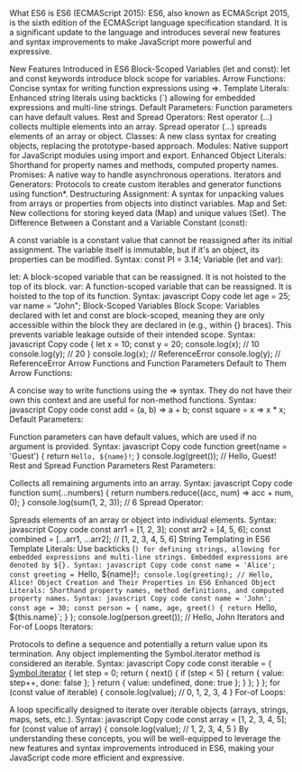 
What ES6 is
ES6 (ECMAScript 2015):
ES6, also known as ECMAScript 2015, is the sixth edition of the ECMAScript language specification standard. It is a significant update to the language and introduces several new features and syntax improvements to make JavaScript more powerful and expressive.

New Features Introduced in ES6
Block-Scoped Variables (let and const):
let and const keywords introduce block scope for variables.
Arrow Functions:
Concise syntax for writing function expressions using =>.
Template Literals:
Enhanced string literals using backticks (`) allowing for embedded expressions and multi-line strings.
Default Parameters:
Function parameters can have default values.
Rest and Spread Operators:
Rest operator (...) collects multiple elements into an array.
Spread operator (...) spreads elements of an array or object.
Classes:
A new class syntax for creating objects, replacing the prototype-based approach.
Modules:
Native support for JavaScript modules using import and export.
Enhanced Object Literals:
Shorthand for property names and methods, computed property names.
Promises:
A native way to handle asynchronous operations.
Iterators and Generators:
Protocols to create custom iterables and generator functions using function*.
Destructuring Assignment:
A syntax for unpacking values from arrays or properties from objects into distinct variables.
Map and Set:
New collections for storing keyed data (Map) and unique values (Set).
The Difference Between a Constant and a Variable
Constant (const):

A const variable is a constant value that cannot be reassigned after its initial assignment. The variable itself is immutable, but if it's an object, its properties can be modified.
Syntax: const PI = 3.14;
Variable (let and var):

let: A block-scoped variable that can be reassigned. It is not hoisted to the top of its block.
var: A function-scoped variable that can be reassigned. It is hoisted to the top of its function.
Syntax:
javascript
Copy code
let age = 25;
var name = "John";
Block-Scoped Variables
Block Scope:
Variables declared with let and const are block-scoped, meaning they are only accessible within the block they are declared in (e.g., within {} braces).
This prevents variable leakage outside of their intended scope.
Syntax:
javascript
Copy code
{
  let x = 10;
  const y = 20;
  console.log(x); // 10
  console.log(y); // 20
}
console.log(x); // ReferenceError
console.log(y); // ReferenceError
Arrow Functions and Function Parameters Default to Them
Arrow Functions:

A concise way to write functions using the => syntax.
They do not have their own this context and are useful for non-method functions.
Syntax:
javascript
Copy code
const add = (a, b) => a + b;
const square = x => x * x;
Default Parameters:

Function parameters can have default values, which are used if no argument is provided.
Syntax:
javascript
Copy code
function greet(name = 'Guest') {
  return `Hello, ${name}!`;
}
console.log(greet()); // Hello, Guest!
Rest and Spread Function Parameters
Rest Parameters:

Collects all remaining arguments into an array.
Syntax:
javascript
Copy code
function sum(...numbers) {
  return numbers.reduce((acc, num) => acc + num, 0);
}
console.log(sum(1, 2, 3)); // 6
Spread Operator:

Spreads elements of an array or object into individual elements.
Syntax:
javascript
Copy code
const arr1 = [1, 2, 3];
const arr2 = [4, 5, 6];
const combined = [...arr1, ...arr2]; // [1, 2, 3, 4, 5, 6]
String Templating in ES6
Template Literals:
Use backticks (`) for defining strings, allowing for embedded expressions and multi-line strings.
Embedded expressions are denoted by ${}.
Syntax:
javascript
Copy code
const name = 'Alice';
const greeting = `Hello, ${name}!`;
console.log(greeting); // Hello, Alice!
Object Creation and Their Properties in ES6
Enhanced Object Literals:
Shorthand property names, method definitions, and computed property names.
Syntax:
javascript
Copy code
const name = 'John';
const age = 30;
const person = { name, age, greet() { return `Hello, ${this.name}`; } };
console.log(person.greet()); // Hello, John
Iterators and For-of Loops
Iterators:

Protocols to define a sequence and potentially a return value upon its termination.
Any object implementing the Symbol.iterator method is considered an iterable.
Syntax:
javascript
Copy code
const iterable = {
  [Symbol.iterator]() {
    let step = 0;
    return {
      next() {
        if (step < 5) {
          return { value: step++, done: false };
        }
        return { value: undefined, done: true };
      }
    };
  }
};
for (const value of iterable) {
  console.log(value); // 0, 1, 2, 3, 4
}
For-of Loops:

A loop specifically designed to iterate over iterable objects (arrays, strings, maps, sets, etc.).
Syntax:
javascript
Copy code
const array = [1, 2, 3, 4, 5];
for (const value of array) {
  console.log(value); // 1, 2, 3, 4, 5
}
By understanding these concepts, you will be well-equipped to leverage the new features and syntax improvements introduced in ES6, making your JavaScript code more efficient and expressive.
